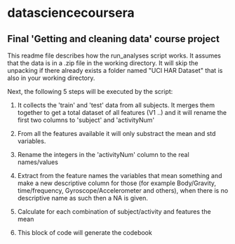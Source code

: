 # datasciencecoursera
## Final 'Getting and cleaning data' course project

This readme file describes how the run_analyses script works.
It assumes that the data is in a .zip file in the working directory. It will skip the unpacking if there already exists a folder named 
"UCI HAR Dataset" that is also in your working directory.

Next, the following 5 steps will be executed by the script:

1. It collects the 'train' and 'test' data from all subjects. It merges them together to get a total dataset of all features (V1 ..) and it will rename the first two columns to 'subject' and 'activityNum'

2. From all the features available it will only substract the mean and std variables.

3. Rename the integers in the 'activityNum' column to the real names/values

4. Extract from the feature names the variables that mean something and make a new descriptive column for those (for example Body/Gravity, time/frequency, Gyroscope/Accelerometer and others), when there is no descriptive name as such then a NA is given.

5. Calculate for each combination of subject/activity and features the mean

6. This block of code will generate the codebook